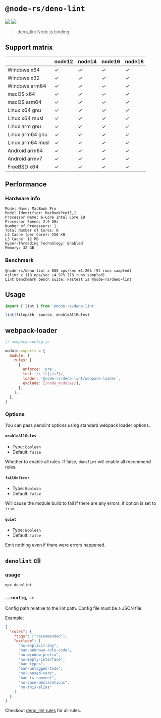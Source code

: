 # `@node-rs/deno-lint`

![](https://github.com/napi-rs/node-rs/workflows/CI/badge.svg)
![](https://img.shields.io/npm/dm/@node-rs/deno-lint.svg?sanitize=true)

> deno_lint Node.js binding

## Support matrix

|                  | node12 | node14 | node16 | node18 |
| ---------------- | ------ | ------ | ------ | ------ |
| Windows x64      | ✓      | ✓      | ✓      | ✓      |
| Windows x32      | ✓      | ✓      | ✓      | ✓      |
| Windows arm64    | ✓      | ✓      | ✓      | ✓      |
| macOS x64        | ✓      | ✓      | ✓      | ✓      |
| macOS arm64      | ✓      | ✓      | ✓      | ✓      |
| Linux x64 gnu    | ✓      | ✓      | ✓      | ✓      |
| Linux x64 musl   | ✓      | ✓      | ✓      | ✓      |
| Linux arm gnu    | ✓      | ✓      | ✓      | ✓      |
| Linux arm64 gnu  | ✓      | ✓      | ✓      | ✓      |
| Linux arm64 musl | ✓      | ✓      | ✓      | ✓      |
| Android arm64    | ✓      | ✓      | ✓      | ✓      |
| Android armv7    | ✓      | ✓      | ✓      | ✓      |
| FreeBSD x64      | ✓      | ✓      | ✓      | ✓      |

## Performance

### Hardware info

```
Model Name: MacBook Pro
Model Identifier: MacBookPro15,1
Processor Name: 6-Core Intel Core i9
Processor Speed: 2.9 GHz
Number of Processors: 1
Total Number of Cores: 6
L2 Cache (per Core): 256 KB
L3 Cache: 12 MB
Hyper-Threading Technology: Enabled
Memory: 32 GB
```

### Benchmark

```
@node-rs/deno-lint x 885 ops/sec ±1.26% (92 runs sampled)
eslint x 118 ops/sec ±4.97% (78 runs sampled)
Lint benchmark bench suite: Fastest is @node-rs/deno-lint
```

## Usage

```ts
import { lint } from '@node-rs/deno-lint'

lint(filepath, source, enableAllRules)
```

## webpack-loader

```js
// webpack.config.js

module.exports = {
  module: {
    rules: [
      {
        enforce: 'pre',
        test: /\.(t|j)s?$/,
        loader: '@node-rs/deno-lint/webpack-loader',
        exclude: [/node_modules/],
      },
    ],
  },
}
```

### Options

You can pass denolint options using standard webpack loader options.

#### `enableAllRules`

- Type: `Boolean`
- Default: `false`

Whether to enable all rules. If false, `denolint` will enable all recommend rules.

#### `failOnError`

- Type: `Boolean`
- Default: `false`

Will cause the module build to fail if there are any errors, if option is set to `true`.

#### `quiet`

- Type: `Boolean`
- Default: `false`

Emit nothing even if there were errors happened.

## `denolint` cli

### usage

`npx denolint`

### `--config`, `-c`

Config path relative to the lint path. Config file must be a JSON file:

Example:

```json
{
  "rules": {
    "tags": ["recommended"],
    "exclude": [
      "no-explicit-any",
      "ban-unknown-rule-code",
      "no-window-prefix",
      "no-empty-interface",
      "ban-types",
      "ban-untagged-todo",
      "no-unused-vars",
      "ban-ts-comment",
      "no-case-declarations",
      "no-this-alias"
    ]
  }
}
```

Checkout [deno_lint rules](https://github.com/denoland/deno_lint/tree/main/docs/rules) for all rules.

